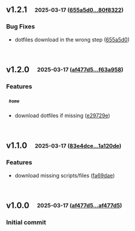 ## **v1.2.1**&emsp;<sub><sup>2025-03-17 ([655a5d0...80f8322](https://github.com/smooll-d/dotsetup/compare/655a5d007d5bcd80e16552c0e8db7d6c6d0eba30...80f8322bbaaf650054ce1ac8097f63b459be4a77?diff=split))</sup></sub>

### Bug Fixes

- dotfiles download in the wrong step ([655a5d0](https://github.com/smooll-d/dotsetup/commit/655a5d007d5bcd80e16552c0e8db7d6c6d0eba30))

<br>

## **v1.2.0**&emsp;<sub><sup>2025-03-17 ([af477d5...f63a958](https://github.com/smooll-d/dotsetup/compare/af477d5784237cddb7d480e83fd528cb52abcf78...f63a95802013c06b2b600cd8306fbf990fd492ad?diff=split))</sup></sub>

### Features

##### &ensp;`home`

- download dotfiles if missing ([e29729e](https://github.com/smooll-d/dotsetup/commit/e29729eb0217734214b0bef51962e011e2463d7d))

<br>

## **v1.1.0**&emsp;<sub><sup>2025-03-17 ([83e4dce...1a120de](https://github.com/smooll-d/dotsetup/compare/83e4dced3c1cce15d977d4972b0373f26c67778c...1a120dea808177c6fe590229604858911f989736?diff=split))</sup></sub>

### Features

- download missing scripts/files ([fa69dae](https://github.com/smooll-d/dotsetup/commit/fa69dae2c7ec64fdf845270ff5a2d754fc42d76b))

<br>

## **v1.0.0**&emsp;<sub><sup>2025-03-17 ([af477d5...af477d5](https://github.com/smooll-d/dotsetup/compare/af477d5784237cddb7d480e83fd528cb52abcf78...af477d5784237cddb7d480e83fd528cb52abcf78?diff=split))</sup></sub>

### Initial commit
<br>
